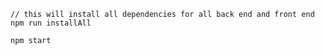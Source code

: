 ```npm
// this will install all dependencies for all back end and front end
npm run installAll
```

```Run
npm start
```
